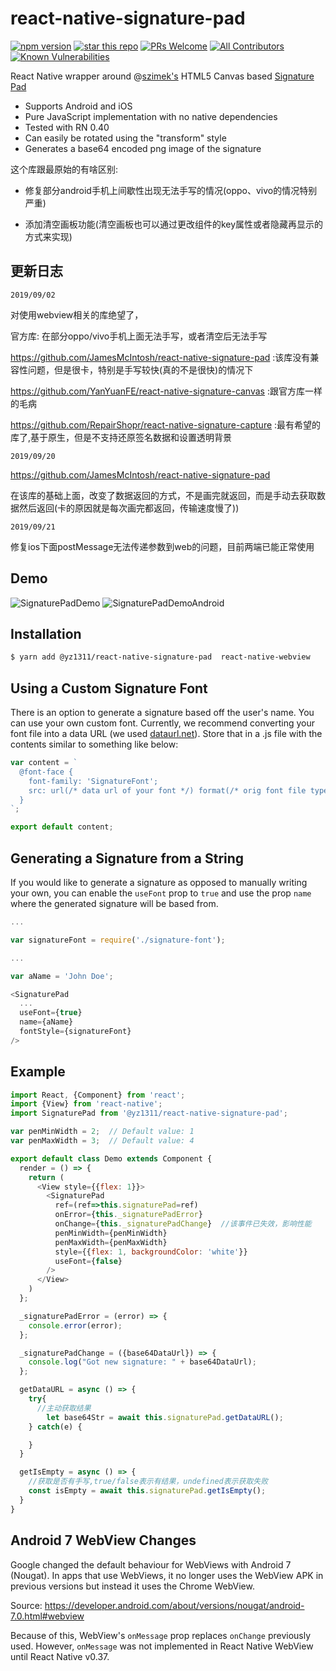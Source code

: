 # react-native-signature-pad

[![npm version](https://badge.fury.io/js/react-native-signature-pad.svg)](//npmjs.com/package/react-native-signature-pad)
[![star this repo](http://githubbadges.com/star.svg?user=yz1311&repo=react-native-signature-pad&style=flat)](https://github.com/yz1311/react-native-signature-pad) [![PRs Welcome](https://img.shields.io/badge/PRs-welcome-brightgreen.svg?style=flat-square)](http://makeapullrequest.com) [![All Contributors](https://img.shields.io/badge/all_contributors-12-orange.svg?style=flat-square)](#contributors) [![Known Vulnerabilities](https://snyk.io/test/github/yz1311/react-native-signature-pad/badge.svg?style=flat-square)](https://snyk.io/test/github/yz1311/react-native-signature-pad) 



React Native wrapper around @[szimek's](https://github.com/szimek) HTML5 Canvas based [Signature Pad](https://github.com/szimek/signature_pad)

- Supports Android and iOS
- Pure JavaScript implementation with no native dependencies
- Tested with RN 0.40
- Can easily be rotated using the "transform" style
- Generates a base64 encoded png image of the signature

这个库跟最原始的有啥区别:

-  修复部分android手机上间歇性出现无法手写的情况(oppo、vivo的情况特别严重)
   
-  添加清空画板功能(清空画板也可以通过更改组件的key属性或者隐藏再显示的方式来实现)

## 更新日志

`2019/09/02`

对使用webview相关的库绝望了，

官方库:  在部分oppo/vivo手机上面无法手写，或者清空后无法手写

https://github.com/JamesMcIntosh/react-native-signature-pad  :该库没有兼容性问题，但是很卡，特别是手写较快(真的不是很快)的情况下

https://github.com/YanYuanFE/react-native-signature-canvas   :跟官方库一样的毛病

https://github.com/RepairShopr/react-native-signature-capture   :最有希望的库了,基于原生，但是不支持还原签名数据和设置透明背景


`2019/09/20`

https://github.com/JamesMcIntosh/react-native-signature-pad

在该库的基础上面，改变了数据返回的方式，不是画完就返回，而是手动去获取数据然后返回(卡的原因就是每次画完都返回，传输速度慢了))

`2019/09/21`

修复ios下面postMessage无法传递参数到web的问题，目前两端已能正常使用

## Demo

![SignaturePadDemo](https://cloud.githubusercontent.com/assets/7293984/13297035/303fefc6-dae5-11e5-99e8-edb8335633b5.gif) ![SignaturePadDemoAndroid](https://cloud.githubusercontent.com/assets/7293984/13299954/72bc3bf4-daf2-11e5-8606-388c05c26d6d.gif)

## Installation

```sh
$ yarn add @yz1311/react-native-signature-pad  react-native-webview
```

## Using a Custom Signature Font

There is an option to generate a signature based off the user's name. You can use your own custom font. Currently, we recommend converting your font file into a data URL (we used [dataurl.net](http://dataurl.net/#dataurlmaker)). Store that in a .js file with the contents similar to something like below:

```js
var content = `
  @font-face {
    font-family: 'SignatureFont';
    src: url(/* data url of your font */) format(/* orig font file type i.e. 'ttf' */);
  }
`;

export default content;
```

## Generating a Signature from a String

If you would like to generate a signature as opposed to manually writing your own, you can enable the `useFont` prop to `true` and use the prop `name` where the generated signature will be based from.

```js
...

var signatureFont = require('./signature-font');

...

var aName = 'John Doe';

<SignaturePad
  ...
  useFont={true}
  name={aName}
  fontStyle={signatureFont}
/>
```

## Example

```js
import React, {Component} from 'react';
import {View} from 'react-native';
import SignaturePad from '@yz1311/react-native-signature-pad';

var penMinWidth = 2;  // Default value: 1
var penMaxWidth = 3;  // Default value: 4

export default class Demo extends Component {
  render = () => {
    return (
      <View style={{flex: 1}}>
        <SignaturePad
          ref=(ref=>this.signaturePad=ref)
          onError={this._signaturePadError}
          onChange={this._signaturePadChange}  //该事件已失效，影响性能
          penMinWidth={penMinWidth}
          penMaxWidth={penMaxWidth}
          style={{flex: 1, backgroundColor: 'white'}}
          useFont={false}
        />
      </View>
    )
  };

  _signaturePadError = (error) => {
    console.error(error);
  };

  _signaturePadChange = ({base64DataUrl}) => {
    console.log("Got new signature: " + base64DataUrl);
  };

  getDataURL = async () => {
    try{
      //主动获取结果
        let base64Str = await this.signaturePad.getDataURL();
    } catch(e) {

    }  
  }

  getIsEmpty = async () => {
    //获取是否有手写,true/false表示有结果，undefined表示获取失败
    const isEmpty = await this.signaturePad.getIsEmpty();
  }
}
```

## Android 7 WebView Changes

Google changed the default behaviour for WebViews with Android 7 (Nougat). In apps that use WebViews, it no longer uses the WebView APK in previous versions but instead it uses the Chrome WebView.

Source: https://developer.android.com/about/versions/nougat/android-7.0.html#webview

Because of this, WebView's `onMessage` prop replaces `onChange` previously used. However, `onMessage` was not implemented in React Native WebView until React Native v0.37. 
